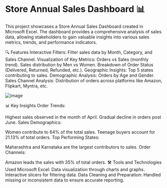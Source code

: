 # Store Annual Sales Dashboard 📊
This project showcases a Store Annual Sales Dashboard created in Microsoft Excel. The dashboard provides a comprehensive analysis of sales data, allowing stakeholders to gain valuable insights into various sales metrics, trends, and performance indicators.

🔍 Features
Interactive Filters:
Filter sales data by Month, Category, and Sales Channel.
Visualization of Key Metrics:
Orders vs Sales (monthly trend).
Sales distribution by Men vs Women.
Breakdown of Order Status (Delivered, Returned, Refunded, etc.).
Geographic Insights:
Top 5 states contributing to sales.
Demographic Analysis:
Orders by Age and Gender.
Sales Channel Analysis:
Distribution of orders across platforms like Amazon, Flipkart, Myntra, etc.

![image](https://github.com/user-attachments/assets/68059feb-8ee3-4d9b-97fd-924cf63aad4b)


📊 Key Insights
Order Trends:

Highest sales observed in the month of April.
Gradual decline in orders post June.
Sales Demographics:

Women contribute to 64% of the total sales.
Teenage buyers account for 21.13% of total orders.
Top Performing States:

Maharashtra and Karnataka are the largest contributors to sales.
Order Channels:

Amazon leads the sales with 35% of total orders.
🛠 Tools and Technologies Used
Microsoft Excel:
Data visualization through charts and graphs.
Interactive slicers for filtering data.
Data Cleaning and Preparation:
Handled missing or inconsistent data to ensure accurate reporting.

